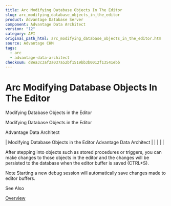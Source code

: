 ```yaml
---
title: Arc Modifying Database Objects In The Editor
slug: arc_modifying_database_objects_in_the_editor
product: Advantage Database Server
component: Advantage Data Architect
version: "12"
category: API
original_path_html: arc_modifying_database_objects_in_the_editor.htm
source: Advantage CHM
tags:
  - arc
  - advantage-data-architect
checksum: d8ea3c3af2a037a52bf1519bb3b0012f13541ebb
---
```


# Arc Modifying Database Objects In The Editor

Modifying Database Objects in the Editor

Modifying Database Objects in the Editor

Advantage Data Architect

| Modifying Database Objects in the Editor  Advantage Data Architect |  |  |  |  |

After stepping into objects such as stored procedures or triggers, you can make changes to those objects in the editor and the changes will be persisted to the database when the editor buffer is saved (CTRL+S).

Note Starting a new debug session will automatically save changes made to editor buffers.

See Also

[Overview](arc_overview_debugger.md)
